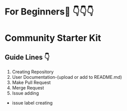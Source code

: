 # For Beginners:baby: :point_down::point_down::point_down:
# Community Starter Kit
## Guide Lines :point_down:
1. Creating Repository 
2. User Documentation-(upload or add to   README.md)
3. Make Pull Request
4. Merge Request  
5. Issue adding  
  *  issue label creating
 


          
